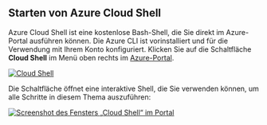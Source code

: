 ## <a name="launch-azure-cloud-shell"></a>Starten von Azure Cloud Shell

Azure Cloud Shell ist eine kostenlose Bash-Shell, die Sie direkt im Azure-Portal ausführen können. Die Azure CLI ist vorinstalliert und für die Verwendung mit Ihrem Konto konfiguriert. Klicken Sie auf die Schaltfläche **Cloud Shell** im Menü oben rechts im [Azure-Portal](https://portal.azure.com).

[![Cloud Shell](../media/cloud-shell-try-it/cloud-shell-menu.png)](https://portal.azure.com)

Die Schaltfläche öffnet eine interaktive Shell, die Sie verwenden können, um alle Schritte in diesem Thema auszuführen:

[![Screenshot des Fensters „Cloud Shell“ im Portal](../media/cloud-shell-try-it/cloud-shell-safari.png)](https://portal.azure.com)